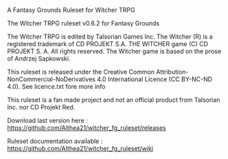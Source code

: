 A Fantasy Grounds Ruleset for Witcher TRPG

The Witcher TRPG ruleset v0.6.2 for Fantasy Grounds

The Witcher TRPG is edited by Talsorian Games Inc.
The Witcher (R) is a registered trademark of CD PROJEKT S.A. THE WITCHER game (C) CD PROJEKT S. A. All rights reserved.
The Witcher game is based on the prose of Andrzej Sapkowski.

This ruleset is released under the Creative Common Attribution-NonCommercial-NoDerivatives 4.0 International Licence (CC BY-NC-ND 4.0).
See licence.txt fore more info

This ruleset is a fan made project and not an official product from Talsorian Inc. nor CD Projekt Red.

Download last version here : https://github.com/Althea21/witcher_fg_ruleset/releases

Ruleset documentation available : https://github.com/Althea21/witcher_fg_ruleset/wiki
